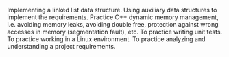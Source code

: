 Implementing a linked list data structure.
Using auxiliary data structures to implement the requirements.
Practice C++ dynamic memory management, i.e. avoiding memory leaks, avoiding double free, protection against wrong accesses in memory (segmentation fault), etc.
To practice writing unit tests.
To practice working in a Linux environment.
To practice analyzing and understanding a project requirements.
